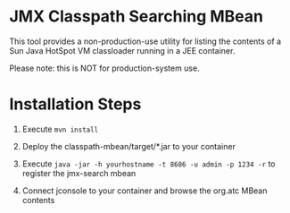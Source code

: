 JMX Classpath Searching MBean
=============================
This tool provides a non-production-use utility for listing the contents of a Sun Java HotSpot VM classloader running 
in a JEE container. 

Please note: this is NOT for production-system use.


Installation Steps
==================
1. Execute `mvn install`

2. Deploy the classpath-mbean/target/*.jar to your container

3. Execute `java -jar -h yourhostname -t 8686 -u admin -p 1234 -r` to register the jmx-search mbean

4. Connect jconsole to your container and browse the org.atc MBean contents

